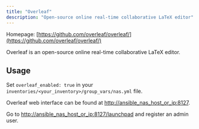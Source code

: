 ```yaml
---
title: "Overleaf"
description: "Open-source online real-time collaborative LaTeX editor"
---
```


Homepage: [https://github.com/overleaf/overleaf/](https://github.com/overleaf/overleaf/)

Overleaf is an open-source online real-time collaborative LaTeX editor.

## Usage

Set `overleaf_enabled: true` in your `inventories/<your_inventory>/group_vars/nas.yml` file.

Overleaf web interface can be found at [http://ansible_nas_host_or_ip:8127](http://ansible_nas_host_or_ip:8127).

Go to [http://ansible_nas_host_or_ip:8127/launchpad](http://ansible_nas_host_or_ip:8127/launchpad) and register an admin user.
